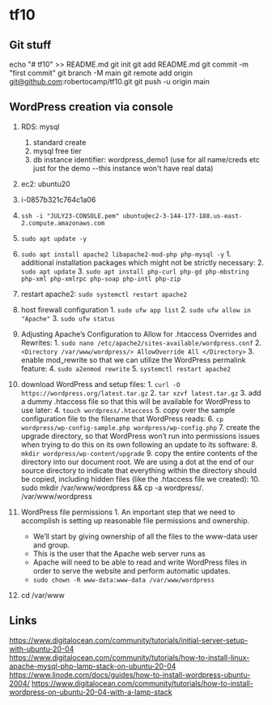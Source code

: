 # tf10

## Git stuff
echo "# tf10" >> README.md
git init
git add README.md
git commit -m "first commit"
git branch -M main
git remote add origin git@github.com:robertocamp/tf10.git
git push -u origin main

## WordPress creation via console
1. RDS: mysql
   1. standard create
   2. mysql free tier
   3. db instance identifier: wordpress_demo1 (use for all name/creds etc just for the demo --this instance won't have real data)
2. ec2: ubuntu20
  1. i-0857b321c764c1a06
  2. `ssh -i "JULY23-CONSOLE.pem" ubuntu@ec2-3-144-177-188.us-east-2.compute.amazonaws.com`
  3. `sudo apt update -y`
  4. `sudo apt install apache2 libapache2-mod-php php-mysql -y`
    1. additional installation packages which might not be strictly necessary:
    2. `sudo apt update`
    3. `sudo apt install php-curl php-gd php-mbstring php-xml php-xmlrpc php-soap php-intl php-zip`
  5. restart apache2:  `sudo systemctl restart apache2`
  6. host firewall configuration
    1. `sudo ufw app list`
    2. `sudo ufw allow in "Apache"`
    3. `sudo ufw status`  


  7. Adjusting Apache’s Configuration to Allow for .htaccess Overrides and Rewrites:
    1. `sudo nano /etc/apache2/sites-available/wordpress.conf`
    2. 
    ```
    <Directory /var/www/wordpress/>
        AllowOverride All
      </Directory>
    ```
    3. enable mod_rewrite so that we can utilize the WordPress permalink feature:
    4. `sudo a2enmod rewrite`
    5. `systemctl restart apache2`
  8. download WordPress and setup files:
    1.  `curl -O https://wordpress.org/latest.tar.gz`
    2. `tar xzvf latest.tar.gz`
    3. add a dummy .htaccess file so that this will be available for WordPress to use later:
    4. `touch wordpress/.htaccess`
    5.  copy over the sample configuration file to the filename that WordPress reads:
    6. `cp wordpress/wp-config-sample.php wordpress/wp-config.php`
    7.  create the upgrade directory, so that WordPress won’t run into permissions issues when trying to do this on its own following an update to its software:
    8. `mkdir wordpress/wp-content/upgrade`
    9. copy the entire contents of the directory into our document root. We are using a dot at the end of our source directory to indicate that everything within the directory should be copied, including hidden files (like the .htaccess file we created):
    10. sudo mkdir /var/www/wordpress && cp -a wordpress/. /var/www/wordpress
  9. WordPress file permissions
    1. An important step that we need to accomplish is setting up reasonable file permissions and ownership.
       - We’ll start by giving ownership of all the files to the www-data user and group.
       - This is the user that the Apache web server runs as
       - Apache will need to be able to read and write WordPress files in order to serve the website and perform automatic updates.
       - `sudo chown -R www-data:www-data /var/www/wordpress`









  5. cd /var/www

  ## Links
  https://www.digitalocean.com/community/tutorials/initial-server-setup-with-ubuntu-20-04
  https://www.digitalocean.com/community/tutorials/how-to-install-linux-apache-mysql-php-lamp-stack-on-ubuntu-20-04
  https://www.linode.com/docs/guides/how-to-install-wordpress-ubuntu-2004/
  https://www.digitalocean.com/community/tutorials/how-to-install-wordpress-on-ubuntu-20-04-with-a-lamp-stack

